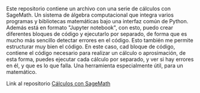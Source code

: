 Este repositorio contiene un archivo con una serie de cálculos con SageMath. Un sistema de álgebra computacional que integra varios programas y bibliotecas matemáticas bajo una interfaz común de Python.
Además está en formato "Jupyter notebook", con esto, puedo crear diferentes bloques de código y ejecutarlo por separado, de forma que es mucho más sencillo detectar errores en el código.
Esto también me permite estructurar muy bien el código. En este caso, cad bloque de código, contiene el código necesario para realizar un cálculo o aprosimación, de esta forma, puedes ejecutar cada cálculo
por separado, y ver si hay errores en él, y que es lo que falla. Una herramienta especialmente útil, para un matemático.

Link al repositorio [Cálculos con SageMath](https://github.com/Valdi183/SageMath_calculator.git)

 
